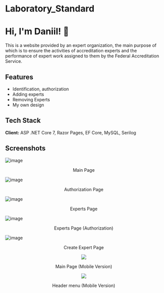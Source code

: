 # Laboratory_Standard

# Hi, I'm Daniil! 👋
This is a website provided by an expert organization, the main purpose of which is to ensure the activities of accreditation experts and the performance of expert work assigned to them by the Federal Accreditation Service.

## Features
- Identification, authorization
- Adding experts
- Removing Experts
- My own design

## Tech Stack

**Client:** ASP .NET Core 7, Razor Pages, EF Core, MySQL, Serilog

## Screenshots

![image](https://github.com/komilffo-d/Laboratory_Standard-ANC/assets/74680206/d8d2c31a-3c27-4dde-81b4-0a4517ecb723)
<p align="center">
Main Page
</p>

![image](https://github.com/komilffo-d/Laboratory_Standard-ANC/assets/74680206/cad124da-be33-455a-9f59-9e889fe59ca6)
<p align="center">
Authorization Page
</p>

![image](https://github.com/komilffo-d/Laboratory_Standard-ANC/assets/74680206/4158c894-4f0e-4d0e-b5c7-d4c101763991)
<p align="center">
Experts Page
</p>

![image](https://github.com/komilffo-d/Laboratory_Standard-ANC/assets/74680206/22018b2f-9111-45ca-b40a-0a4520f51533)
<p align="center">
Experts Page (Authorization)
</p>


![image](https://github.com/komilffo-d/Laboratory_Standard-ANC/assets/74680206/81240b3e-2fc0-435b-8a69-3c5543ee08a5)
<p align="center">
Create Expert Page
</p>

<p align="center">
  <img src="https://github.com/komilffo-d/Laboratory_Standard-ANC/assets/74680206/392199f0-f189-4da8-8be4-2676a1e79848">

</p>

<p align="center">
Main Page (Mobile Version)
</p>


<p align="center">
    <img src="https://github.com/komilffo-d/Laboratory_Standard-ANC/assets/74680206/29038dd4-a801-4358-8583-e88f2b2c8d39">
</p>

<p align="center">
Header menu (Mobile Version)
</p>









